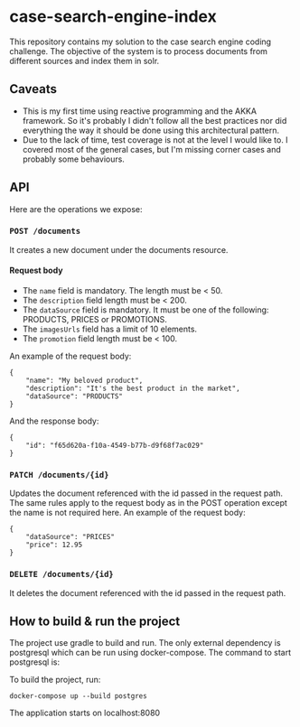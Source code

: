 # case-search-engine-index

This repository contains my solution to the case search engine coding challenge. The objective of the system is to process documents from different sources and index them in solr.

## Caveats

* This is my first time using reactive programming and the AKKA framework. So it's probably I didn't follow all the best practices nor did everything the way it should be done using this architectural pattern.
* Due to the lack of time, test coverage is not at the level I would like to. I covered most of the general cases, but I'm missing corner cases and probably some behaviours.

## API


Here are the operations we expose:

### ```POST /documents```

It creates a new document under the documents resource.

#### Request body

* The ```name``` field is mandatory. The length must be < 50.
* The ```description``` field length must be < 200.
* The ```dataSource``` field is mandatory. It must be one of the following: PRODUCTS, PRICES or PROMOTIONS.
* The ```imagesUrls``` field has a limit of 10 elements.
* The ```promotion``` field length must be < 100.

An example of the request body:

```
{
    "name": "My beloved product",
    "description": "It's the best product in the market",
    "dataSource": "PRODUCTS"
}
```

And the response body:

```
{
    "id": "f65d620a-f10a-4549-b77b-d9f68f7ac029"
}
```

### ```PATCH /documents/{id}```

Updates the document referenced with the id passed in the request path. The same rules apply to the request body as in the POST operation except the name is not required here.
An example of the request body:

```
{
    "dataSource": "PRICES"
    "price": 12.95
}
```

### ```DELETE /documents/{id}```

It deletes the document referenced with the id passed in the request path.


## How to build & run the project

The project use gradle to build and run. The only external dependency is postgresql which can be run using docker-compose. The command to start postgresql is:

To build the project, run:

```docker-compose up --build postgres```

The application starts on localhost:8080
